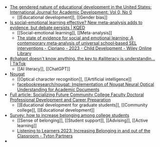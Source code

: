 - [The gendered nature of educational development in the United States: International Journal for Academic Development: Vol 0, No 0](https://www.tandfonline.com/doi/abs/10.1080/1360144X.2023.2252794?journalCode=rija20)
	- [[Educational development]], [[Gender bias]]
- [Is social-emotional learning effective? New meta-analysis adds to evidence, but debate persists | KQED](https://www.kqed.org/mindshift/62194/is-social-emotional-learning-effective-new-meta-analysis-adds-to-evidence-but-debate-persists)
	- [[Social-emotional learning]], [[Meta-analysis]]
	- [The state of evidence for social and emotional learning: A contemporary meta‐analysis of universal school‐based SEL interventions - Cipriano - 2023 - Child Development - Wiley Online Library](https://srcd.onlinelibrary.wiley.com/doi/10.1111/cdev.13968)
- [#chatgpt doesn't know anything. the key to #ailiteracy is understandin... | TikTok](https://www.tiktok.com/@mor10web/video/7275002432323603717?q=%23AIliteracy&t=1694726593562)
	- [[AI literacy]], [[ChatGPT]]
- [Nougat](https://facebookresearch.github.io/nougat/)
	- [[Optical character recognition]], [[Artificial intelligence]]
	- [facebookresearch/nougat: Implementation of Nougat Neural Optical Understanding for Academic Documents](https://github.com/facebookresearch/nougat)
- [Full article: Socializing Future Community College Faculty Doctoral Professional Development and Career Preparation](https://www.tandfonline.com/eprint/CPCS7TGHJGNS5HR9RXDC/full?target=10.1080/10668926.2023.2256238)
	- [[Educational development for graduate students]], [[Community college]], [[Educational development]]
- [Survey: how to increase belonging among college students](https://www.insidehighered.com/news/student-success/academic-life/2023/09/13/survey-how-increase-belonging-among-college-students)
	- [[Sense of belonging]], [[Student support]], [[Advising]], [[Active learning]]
	- [Listening to Learners 2023: Increasing Belonging in and out of the Classroom - Tyton Partners](https://tytonpartners.com/listening-to-learners-2023/)
-